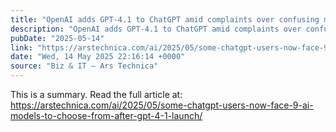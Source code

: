 ```yaml
---
title: "OpenAI adds GPT-4.1 to ChatGPT amid complaints over confusing model lineup"
description: "OpenAI adds GPT-4.1 to ChatGPT amid complaints over confusing model lineup - Latest insights and analysis"
pubDate: "2025-05-14"
link: "https://arstechnica.com/ai/2025/05/some-chatgpt-users-now-face-9-ai-models-to-choose-from-after-gpt-4-1-launch/"
date: "Wed, 14 May 2025 22:16:14 +0000"
source: "Biz & IT – Ars Technica"
---
```



This is a summary. Read the full article at: https://arstechnica.com/ai/2025/05/some-chatgpt-users-now-face-9-ai-models-to-choose-from-after-gpt-4-1-launch/